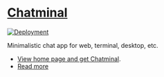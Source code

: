 # [Chatminal](https://chatminal.savandbros.com)

[![Deployment](https://github.com/AmirSavand/chatminal/actions/workflows/deployment.yml/badge.svg)](https://github.com/AmirSavand/chatminal/actions/workflows/deployment.yml)

Minimalistic chat app for web, terminal, desktop, etc.

- [View home page and get Chatminal](https://chatminal.savandbros.com).
- [Read more](src/index.md)
